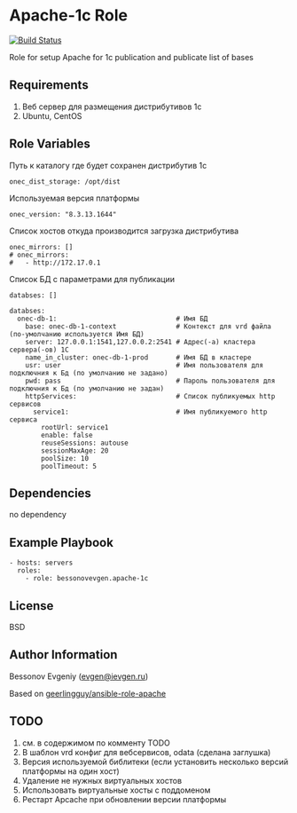 Apache-1c Role
=========
[![Build Status](https://travis-ci.org/bessonovevgen/apache-1c.svg?branch=master)](https://travis-ci.org/bessonovevgen/apache-1c)

Role for setup Apache for 1c publication and publicate list of bases

Requirements
------------

1. Веб сервер для размещения дистрибутивов 1с
2. Ubuntu, CentOS

Role Variables
--------------

Путь к каталогу где будет сохранен дистрибутив 1с

    onec_dist_storage: /opt/dist

Используемая версия платформы

    onec_version: "8.3.13.1644"

Список хостов откуда производится загрузка дистрибутива

    onec_mirrors: []
    # onec_mirrors:
    #   - http://172.17.0.1

Список БД с параметрами для публикации 

    databses: []

    databses:
      onec-db-1:                              # Имя БД
        base: onec-db-1-context               # Контекст для vrd файла (по-умолчанию используется Имя БД)
        server: 127.0.0.1:1541,127.0.0.2:2541 # Адрес(-а) кластера сервера(-ов) 1С
        name_in_cluster: onec-db-1-prod       # Имя БД в кластере
        usr: user                             # Имя пользователя для подключния к Бд (по умолчанию не задано)
        pwd: pass                             # Пароль пользователя для подключния к Бд (по умолчанию не задан) 
        httpServices:                         # Список публикуемых http сервисов
          service1:                           # Имя публикуемого http сервиса    
            rootUrl: service1
            enable: false
            reuseSessions: autouse
            sessionMaxAge: 20
            poolSize: 10
            poolTimeout: 5

Dependencies
------------

no dependency

Example Playbook
----------------

    - hosts: servers
      roles:
        - role: bessonovevgen.apache-1c

License
-------

BSD

Author Information
------------------

Bessonov Evgeniy (evgen@ievgen.ru)

Based on [geerlingguy/ansible-role-apache](https://github.com/geerlingguy/ansible-role-apache)

TODO
------------------

1. см. в содержимом по комменту TODO
2. В шаблон vrd конфиг для вебсервисов, odata (сделана заглушка)
3. Версия используемой библитеки (если установить несколько версий платформы на один хост)
4. Удаление не нужных виртуальных хостов
5. Использовать виртуальные хосты с поддоменом
6. Рестарт Apcache при обновлении версии платформы